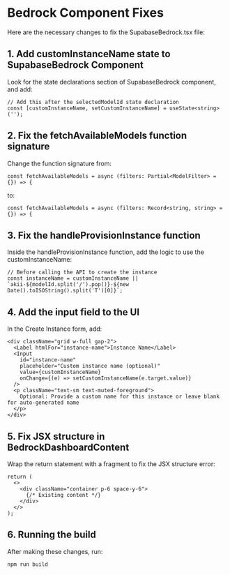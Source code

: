 # Bedrock Component Fixes

Here are the necessary changes to fix the SupabaseBedrock.tsx file:

## 1. Add customInstanceName state to SupabaseBedrock Component

Look for the state declarations section of SupabaseBedrock component, and add:

```tsx
// Add this after the selectedModelId state declaration
const [customInstanceName, setCustomInstanceName] = useState<string>('');
```

## 2. Fix the fetchAvailableModels function signature

Change the function signature from:

```tsx
const fetchAvailableModels = async (filters: Partial<ModelFilter> = {}) => {
```

to:

```tsx
const fetchAvailableModels = async (filters: Record<string, string> = {}) => {
```

## 3. Fix the handleProvisionInstance function

Inside the handleProvisionInstance function, add the logic to use the customInstanceName:

```tsx
// Before calling the API to create the instance
const instanceName = customInstanceName || `akii-${modelId.split('/').pop()}-${new Date().toISOString().split('T')[0]}`;
```

## 4. Add the input field to the UI

In the Create Instance form, add:

```tsx
<div className="grid w-full gap-2">
  <Label htmlFor="instance-name">Instance Name</Label>
  <Input
    id="instance-name"
    placeholder="Custom instance name (optional)"
    value={customInstanceName}
    onChange={(e) => setCustomInstanceName(e.target.value)}
  />
  <p className="text-sm text-muted-foreground">
    Optional: Provide a custom name for this instance or leave blank for auto-generated name
  </p>
</div>
```

## 5. Fix JSX structure in BedrockDashboardContent

Wrap the return statement with a fragment to fix the JSX structure error:

```tsx
return (
  <>
    <div className="container p-6 space-y-6">
      {/* Existing content */}
    </div>
  </>
);
```

## 6. Running the build

After making these changes, run:

```
npm run build
``` 